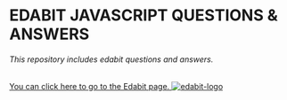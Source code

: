 # EDABIT JAVASCRIPT QUESTIONS & ANSWERS
###### This repository includes edabit questions and answers.
<a href="https://edabit.com/challenges" target="_blank">You can click here to go to the Edabit page. <img src="../edabit.png" alt="edabit-logo"></a>